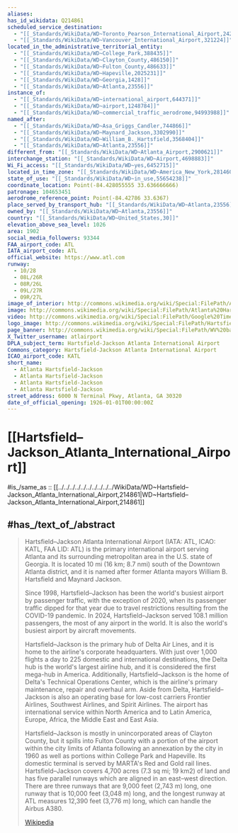 ```yaml
---
aliases:
has_id_wikidata: Q214861
scheduled_service_destination:
  - "[[_Standards/WikiData/WD~Toronto_Pearson_International_Airport,242066]]"
  - "[[_Standards/WikiData/WD~Vancouver_International_Airport,321224]]"
located_in_the_administrative_territorial_entity:
  - "[[_Standards/WikiData/WD~College_Park,388435]]"
  - "[[_Standards/WikiData/WD~Clayton_County,486150]]"
  - "[[_Standards/WikiData/WD~Fulton_County,486633]]"
  - "[[_Standards/WikiData/WD~Hapeville,2025231]]"
  - "[[_Standards/WikiData/WD~Georgia,1428]]"
  - "[[_Standards/WikiData/WD~Atlanta,23556]]"
instance_of:
  - "[[_Standards/WikiData/WD~international_airport,644371]]"
  - "[[_Standards/WikiData/WD~airport,1248784]]"
  - "[[_Standards/WikiData/WD~commercial_traffic_aerodrome,94993988]]"
named_after:
  - "[[_Standards/WikiData/WD~Asa_Griggs_Candler,744866]]"
  - "[[_Standards/WikiData/WD~Maynard_Jackson,3302990]]"
  - "[[_Standards/WikiData/WD~William_B._Hartsfield,3568404]]"
  - "[[_Standards/WikiData/WD~Atlanta,23556]]"
different_from: "[[_Standards/WikiData/WD~Atlanta_Airport,2900621]]"
interchange_station: "[[_Standards/WikiData/WD~Airport,4698883]]"
Wi_Fi_access: "[[_Standards/WikiData/WD~yes,6452715]]"
located_in_time_zone: "[[_Standards/WikiData/WD~America_New_York,28146035]]"
state_of_use: "[[_Standards/WikiData/WD~in_use,55654238]]"
coordinate_location: Point(-84.428055555 33.636666666)
patronage: 104653451
aerodrome_reference_point: Point(-84.42786 33.6367)
place_served_by_transport_hub: "[[_Standards/WikiData/WD~Atlanta,23556]]"
owned_by: "[[_Standards/WikiData/WD~Atlanta,23556]]"
country: "[[_Standards/WikiData/WD~United_States,30]]"
elevation_above_sea_level: 1026
area: 1902
social_media_followers: 93344
FAA_airport_code: ATL
IATA_airport_code: ATL
official_website: https://www.atl.com
runway:
  - 10/28
  - 08L/26R
  - 08R/26L
  - 09L/27R
  - 09R/27L
image_of_interior: http://commons.wikimedia.org/wiki/Special:FilePath/Atlanta%20Airport%20%E2%80%93%20Hartsfield-Jackson%20Atlanta%20International%20Airport%20in%20Georgia%2012.jpg
image: http://commons.wikimedia.org/wiki/Special:FilePath/Atlanta%20Hartsfield-Jackson.jpg
video: http://commons.wikimedia.org/wiki/Special:FilePath/Google%20Timelapse-%20Hartsfield%20Jackson%20Airport%2C%20Atlanta%2C%20Georgia.webm
logo_image: http://commons.wikimedia.org/wiki/Special:FilePath/Hartsfield%E2%80%93Jackson%20Atlanta%20International%20Airport%20Logo.svg
page_banner: http://commons.wikimedia.org/wiki/Special:FilePath/WV%20banner%20Atlanta%20airport.jpg
X_Twitter_username: atlairport
DPLA_subject_term: Hartsfield-Jackson Atlanta International Airport
Commons_category: Hartsfield-Jackson Atlanta International Airport
ICAO_airport_code: KATL
short_name:
  - Atlanta Hartsfield-Jackson
  - Atlanta Hartsfield-Jackson
  - Atlanta Hartsfield-Jackson
  - Atlanta Hartsfield-Jackson
street_address: 6000 N Terminal Pkwy, Atlanta, GA 30320
date_of_official_opening: 1926-01-01T00:00:00Z
---
```


# [[Hartsfield–Jackson_Atlanta_International_Airport]] 

#is_/same_as :: [[../../../../../../../../../../WikiData/WD~Hartsfield–Jackson_Atlanta_International_Airport,214861|WD~Hartsfield–Jackson_Atlanta_International_Airport,214861]] 

## #has_/text_of_/abstract 

> Hartsfield–Jackson Atlanta International Airport (IATA: ATL, ICAO: KATL, FAA LID: ATL) 
> is the primary international airport serving Atlanta 
> and its surrounding metropolitan area in the U.S. state of Georgia. 
> It is located 10 mi (16 km; 8.7 nmi) south of the Downtown Atlanta district, 
> and it is named after former Atlanta mayors William B. Hartsfield and Maynard Jackson.
>
> Since 1998, Hartsfield–Jackson has been the world's busiest airport by passenger traffic, 
> with the exception of 2020, when its passenger traffic dipped for that year due to travel restrictions resulting from the COVID-19 pandemic. In 2024, Hartsfield–Jackson served 108.1 million passengers, the most of any airport in the world. It is also the world's busiest airport by aircraft movements.
>
> Hartsfield–Jackson is the primary hub of Delta Air Lines, and it is home to the airline's corporate headquarters. With just over 1,000 flights a day to 225 domestic and international destinations, the Delta hub is the world's largest airline hub, and it is considered the first mega-hub in America. Additionally, Hartsfield–Jackson is the home of Delta's Technical Operations Center, which is the airline's primary maintenance, repair and overhaul arm. Aside from Delta, Hartsfield–Jackson is also an operating base for low-cost carriers Frontier Airlines, Southwest Airlines, and Spirit Airlines. The airport has international service within North America and to Latin America, Europe, Africa, the Middle East and East Asia.
>
> Hartsfield–Jackson is mostly in unincorporated areas of Clayton County, but it spills into Fulton County with a portion of the airport within the city limits of Atlanta following an annexation by the city in 1960 as well as portions within College Park and Hapeville. Its domestic terminal is served by MARTA's Red and Gold rail lines. Hartsfield–Jackson covers 4,700 acres (7.3 sq mi; 19 km2) of land and has five parallel runways which are aligned in an east–west direction. There are three runways that are 9,000 feet (2,743 m) long, one runway that is 10,000 feet (3,048 m) long, and the longest runway at ATL measures 12,390 feet (3,776 m) long, which can handle the Airbus A380.
>
> [Wikipedia](https://en.wikipedia.org/wiki/Hartsfield%E2%80%93Jackson%20Atlanta%20International%20Airport) 


